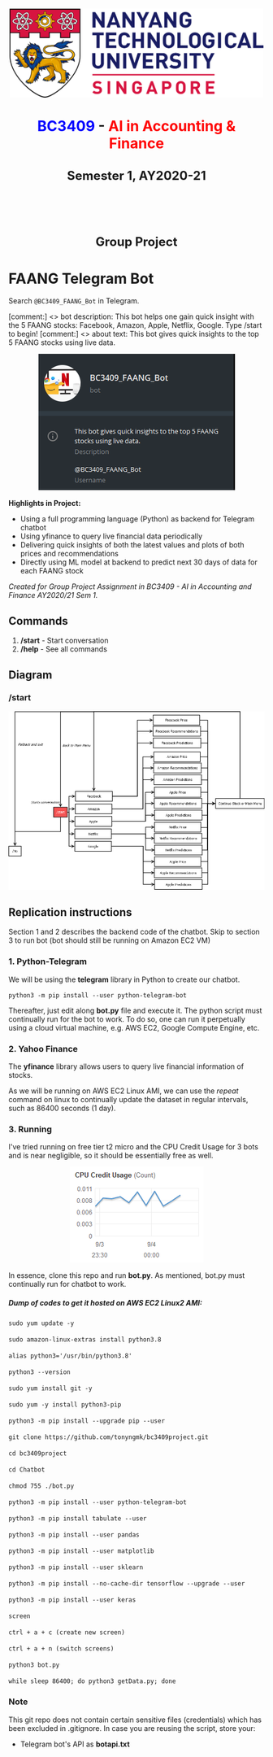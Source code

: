 <h1 align=center><div>
<img src="https://raw.githubusercontent.com/tonyngmk/free_storage/master/Images/NTU%20Logo.png " width="500" height="175" align="middle">
</div>

<h1 align=center><font color='Blue'>BC3409</font> - 
<font color='red'>AI in Accounting & Finance</font>

<font size = 5>Semester 1, AY2020-21</font>

<br></br>
<font size = 5>Group Project</font>

# FAANG Telegram Bot
Search `@BC3409_FAANG_Bot` in Telegram. 

[comment:] <> bot description: This bot helps one gain quick insight with the 5 FAANG stocks: Facebook, Amazon, Apple, Netflix, Google. Type /start to begin!
[comment:] <> about text: This bot gives quick insights to the top 5 FAANG stocks using live data.

<p align="center">
  <img src="https://raw.githubusercontent.com/tonyngmk/bc3409project/main/Chatbot/readme_pictures/faangBotPicture.png" />
</p>

**Highlights in Project:**
- Using a full programming language (Python) as backend for Telegram chatbot
- Using yfinance to query live financial data periodically
- Delivering quick insights of both the latest values and plots of both prices and recommendations
- Directly using ML model at backend to predict next 30 days of data for each FAANG stock

*Created for Group Project Assignment in BC3409 - AI in Accounting and Finance AY2020/21 Sem 1.*

## Commands
1. **/start** - Start conversation
2. **/help** - See all commands

## Diagram

### /start
<p align="center">
  <img src="https://raw.githubusercontent.com/tonyngmk/bc3409project/main/Chatbot/diagrams/faang_bot.png" />
</p>


## Replication instructions

Section 1 and 2 describes the backend code of the chatbot. Skip to section 3 to run bot (bot should still be running on Amazon EC2 VM)

### 1. Python-Telegram

We will be using the **telegram** library in Python to create our chatbot.

	python3 -m pip install --user python-telegram-bot

Thereafter, just edit along **bot.py** file and execute it. The python script must continually run for the bot to work. 
To do so, one can run it perpetually using a cloud virtual machine, e.g. AWS EC2, Google Compute Engine, etc. 

### 2. Yahoo Finance

The **yfinance** library allows users to query live financial information of stocks.

As we will be running on AWS EC2 Linux AMI, we can use the *repeat* command on linux to continually update the dataset in regular intervals, such as 86400 seconds (1 day).


### 3. Running

I've tried running on free tier t2 micro and the CPU Credit Usage for 3 bots and is near negligible, so it should be essentially free as well.

<p align="center">
  <img src="https://raw.githubusercontent.com/tonyngmk/my-stoic-telebot/master/cpu_cred_usage.png" />
</p>

In essence, clone this repo and run **bot.py**. As mentioned, bot.py must continually run for chatbot to work.

##### Dump of codes to get it hosted on AWS EC2 Linux2 AMI:

	sudo yum update -y 

	sudo amazon-linux-extras install python3.8

	alias python3='/usr/bin/python3.8'

	python3 --version

	sudo yum install git -y

	sudo yum -y install python3-pip
	
	python3 -m pip install --upgrade pip --user

	git clone https://github.com/tonyngmk/bc3409project.git

	cd bc3409project
	
	cd Chatbot

	chmod 755 ./bot.py

	python3 -m pip install --user python-telegram-bot

	python3 -m pip install tabulate --user
	
	python3 -m pip install --user pandas
	
	python3 -m pip install --user matplotlib
	
	python3 -m pip install --user sklearn
	
	python3 -m pip install --no-cache-dir tensorflow --upgrade --user 
	
	python3 -m pip install --user keras

	screen

	ctrl + a + c (create new screen)

	ctrl + a + n (switch screens)

	python3 bot.py
	
	while sleep 86400; do python3 getData.py; done
	
### Note

This git repo does not contain certain sensitive files (credentials) which has been excluded in .gitignore. In case you are reusing the script, store your:
- Telegram bot's API as **botapi.txt**
